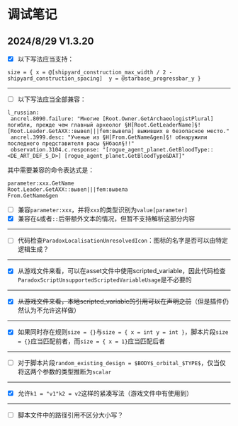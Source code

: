 # 调试笔记

## 2024/8/29 V1.3.20

* [X] 以下写法应当支持：

```
size = { x = @[shipyard_construction_max_width / 2 - shipyard_construction_spacing]  y = @starbase_progressbar_y }
```

***

* [ ] 以下写法应当全部兼容：

```
l_russian:
 ancrel.8090.failure: "Многие [Root.Owner.GetArchaeologistPlural] погибли, прежде чем главный археолог §H[Root.GetLeaderName]§! [Root.Leader.GetAXX::вывел|||fem:вывела] выживших в безопасное место."
 ancrel.3999.desc: "Ученые из §H[From.GetName&gen]§! обнаружили последнего представителя расы §Hбаол§!!"
 observation.3104.c.response: "[rogue_agent_planet.GetBloodType::<DE_ART_DEF_S_D>] [rogue_agent_planet.GetBloodType&DAT]"
```

其中需要兼容的命令表达式是：

```
parameter:xxx.GetName
Root.Leader.GetAXX::вывел|||fem:вывела
From.GetName&gen
```

* [ ] 兼容`parameter:xxx`，并将`xxx`的类型识别为`value[parameter]`
* [X] 兼容在`&`或者`::`后带额外文本的情况，但暂不支持解析这部分内容

***

* [ ] 代码检查`ParadoxLocalisationUnresolvedIcon`：图标的名字是否可以由特定逻辑生成？

***

* [X] 从游戏文件来看，可以在asset文件中使用scripted_variable，因此代码检查`ParadoxScriptUnsupportedScriptedVariableUsage`是不必要的

***

* [X] ~~从游戏文件来看，本地scripted_variable的引用可以在声明之前~~（但是插件仍然认为不允许这样做）

***

* [X] 如果同时存在规则`size = {}`与`size = { x = int y = int }`，脚本片段`size = {}`应当匹配前者，而`size = { x = 1}`应当匹配后者

***

* [ ] 对于脚本片段`random_existing_design = $BODY$_orbital_$TYPE$`，仅当仅将这两个参数的类型推断为`scalar`

***

* [X] 允许`k1 = "v1"k2 = v2`这样的紧凑写法（游戏文件中有使用到）

***

* [ ] 脚本文件中的路径引用不区分大小写？
